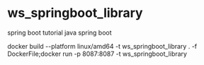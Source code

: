 # ws_springboot_library

spring boot tutorial java spring boot

docker build --platform linux/amd64 -t ws_springboot_library . -f DockerFile;docker run -p 8087:8087 -t ws_springboot_library
